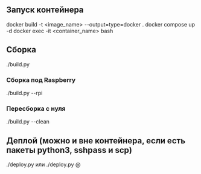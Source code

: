 ## Запуск контейнера

docker build -t <image_name> --output=type=docker .
docker compose up -d
docker exec -it <container_name> bash

## Сборка

./build.py

### Сборка под Raspberry

./build.py --rpi

### Пересборка с нуля

./build.py --clean

## Деплой (можно и вне контейнера, если есть пакеты python3, sshpass и scp)

./deploy.py <ip> <password>
или
./deploy.py <user>@<ip> <password>